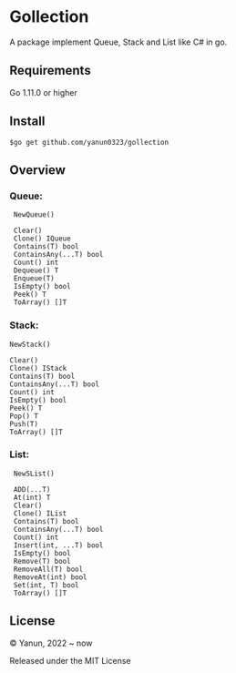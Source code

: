 # Gollection

A package implement Queue, Stack and List like C# in go.



## Requirements
Go 1.11.0 or higher



## Install
```
$go get github.com/yanun0323/gollection
```



## Overview
### Queue: 
     NewQueue()

     Clear()
     Clone() IQueue
     Contains(T) bool
     ContainsAny(...T) bool
     Count() int
     Dequeue() T
     Enqueue(T)
     IsEmpty() bool
     Peek() T
     ToArray() []T

### Stack: 
    NewStack()

	Clear()
	Clone() IStack
	Contains(T) bool
	ContainsAny(...T) bool
    Count() int
	IsEmpty() bool
	Peek() T
	Pop() T
	Push(T)
	ToArray() []T

### List: 
     NewSList()
     
	 ADD(...T)
	 At(int) T
	 Clear()
	 Clone() IList
	 Contains(T) bool
	 ContainsAny(...T) bool
     Count() int
	 Insert(int, ...T) bool
	 IsEmpty() bool
	 Remove(T) bool
	 RemoveAll(T) bool
	 RemoveAt(int) bool
	 Set(int, T) bool
	 ToArray() []T



License
---

© Yanun, 2022 ~ now

Released under the MIT License

